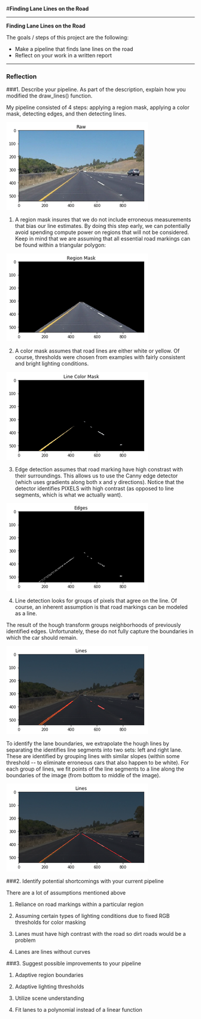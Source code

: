 #**Finding Lane Lines on the Road** 

---

**Finding Lane Lines on the Road**

The goals / steps of this project are the following:
* Make a pipeline that finds lane lines on the road
* Reflect on your work in a written report


[//]: # (Image References)

[image1]: ./examples/grayscale.jpg "Grayscale"

[1_raw]: ./writeup/1_raw.png "Raw"
[2_regionmask]: ./writeup/2_regionmask.png "Region Mask"
[3_colormask]: ./writeup/3_colormask.png "Color Mask"
[4_edges]: ./writeup/4_edges.png "Edges"
[5_lines_hough]: ./writeup/5_lines_hough.png "Lines Hough"
[5_lines_extrapolated]: ./writeup/5_lines_extrapolated.png "Lines Extrapolated"
---

### Reflection


###1. Describe your pipeline. As part of the description, explain how you modified the draw_lines() function.

My pipeline consisted of 4 steps: applying a region mask, applying a color mask, detecting edges, and then detecting lines.

![alt text][1_raw]

1) A region mask insures that we do not include erroneous measurements that bias our line estimates. By doing this step early, we can potentially avoid spending compute power on regions that will not be considered. Keep in mind that we are assuming that all essential road markings can be found within a triangular polygon:

![alt text][2_regionmask]

2) A color mask assumes that road lines are either white or yellow. Of course, thresholds were chosen from examples with fairly consistent and bright lighting conditions.

![alt text][3_colormask]

3) Edge detection assumes that road marking have high constrast with their surroundings. This allows us to use the Canny edge detector (which uses gradients along both x and y directions). Notice that the detector identifies PIXELS with high contrast (as opposed to line segments, which is what we actually want).

![alt text][4_edges]

4) Line detection looks for groups of pixels that agree on the line. Of course, an inherent assumption is that road markings can be modeled as a line.

The result of the hough transform groups neighborhoods of previously identified edges. Unfortunately, these do not fully capture the boundaries in which the car should remain.

![alt text][5_lines_hough]

To identify the lane boundaries, we extrapolate the hough lines by separating the identifies line segments into two sets: left and right lane. These are identified by grouping lines with similar slopes (within some threshold -- to eliminate erroneous cars that also happen to be white). For each group of lines, we fit points of the line segments to a line along the boundaries of the image (from bottom to middle of the image).

![alt text][5_lines_extrapolated]



###2. Identify potential shortcomings with your current pipeline

There are a lot of assumptions mentioned above

1) Reliance on road markings within a particular region

2) Assuming certain types of lighting conditions due to fixed RGB thresholds for color masking

3) Lanes must have high contrast with the road so dirt roads would be a problem

4) Lanes are lines without curves


###3. Suggest possible improvements to your pipeline

1) Adaptive region boundaries

2) Adaptive lighting thresholds

3) Utilize scene understanding

4) Fit lanes to a polynomial instead of a linear function

